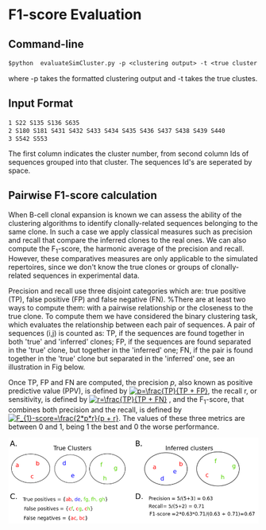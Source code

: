# F1-score Evaluation 

## Command-line
``` diff
$python  evaluateSimCluster.py -p <clustering output> -t <true cluster file>
```
where -p takes the formatted clustering output and -t takes the true clustes.

## Input Format
```
1 S22 S135 S136 S635
2 S180 S181 S431 S432 S433 S434 S435 S436 S437 S438 S439 S440
3 S542 S553
 ```
The first column indicates the cluster number, from second column Ids of sequences grouped into that cluster. The sequences Id's are seperated by space.

## Pairwise F1-score calculation
When B-cell clonal expansion is known we can assess the ability of the
clustering algorithms to identify clonally-related sequences belonging to the same
clone. In such a case we apply classical measures such as precision and
recall that compare the inferred clones to the real ones.  We can also
compute the F<sub>1</sub>-score, the harmonic average of the precision and recall. 
However, these comparatives measures are only applicable to the simulated repertoires, since
we don't know the true clones or groups of clonally-related sequences in experimental data.

Precision and recall use three disjoint
categories which are: true positive (TP), false positive (FP) and false negative (FN).
%There are at least two ways to compute them: with a pairwise relationship or the closeness to the true clone. 
To compute them we have considered the binary clustering task, which evaluates the relationship between each pair of sequences. 
A pair of sequences (i,j) is counted as: TP, if the sequences are found together in both 'true' and 'inferred' clones;
FP, if the sequences are found separated in the 'true' clone, but together in the 'inferred' one; 
FN, if the pair is found together in the 'true' clone but separated in the 'inferred' one, see an illustration in Fig below.

Once TP, FP and FN are computed, the precision $p$, also known as positive predictive value (PPV), is defined by <a href="https://www.codecogs.com/eqnedit.php?latex=\dpi{80}&space;p=\frac{TP}{TP&space;&plus;&space;FP}" target="_blank"><img src="https://latex.codecogs.com/gif.latex?\dpi{80}&space;p=\frac{TP}{TP&space;&plus;&space;FP}" title="p=\frac{TP}{TP + FP}" /></a>, the recall r, or  sensitivity, is defined by <a href="https://www.codecogs.com/eqnedit.php?latex=\dpi{80}&space;r=\frac{TP}{TP&space;&plus;&space;FN}" target="_blank"><img src="https://latex.codecogs.com/gif.latex?\dpi{80}&space;r=\frac{TP}{TP&space;&plus;&space;FN}" title="r=\frac{TP}{TP + FN}" /></a> , and the F<sub>1</sub>-score, that combines both precision and the recall, is defined by <a href="https://www.codecogs.com/eqnedit.php?latex=\dpi{80}&space;F_{1}-score=\frac{2*p*r}{p&space;&plus;&space;r}" target="_blank"><img src="https://latex.codecogs.com/gif.latex?\dpi{80}&space;F_{1}-score=\frac{2*p*r}{p&space;&plus;&space;r}" title="F_{1}-score=\frac{2*p*r}{p + r}" /></a>.  The values of these three metrics are between 0 and 1, being 1 the best and 0 the worse performance.

![image of F1-score](PR_paiwise.png)
